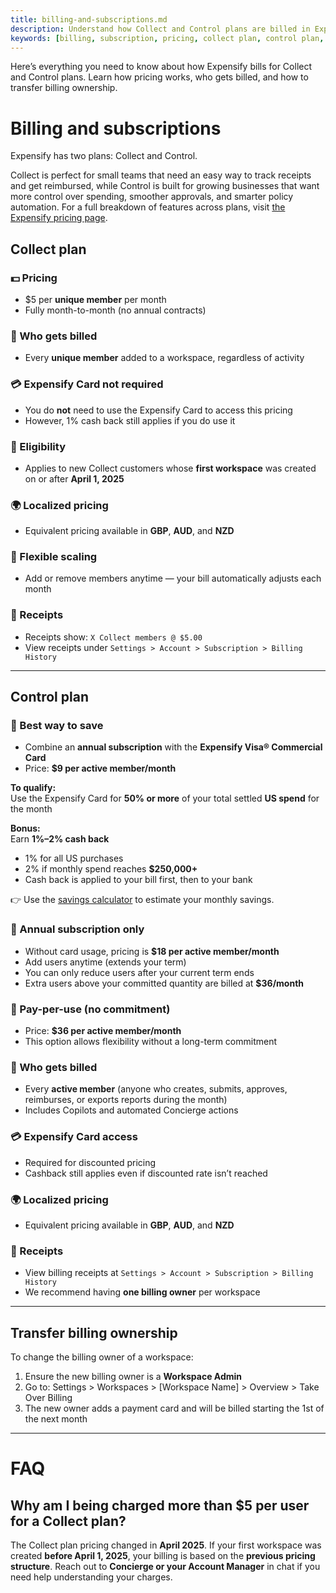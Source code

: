 ```yaml
---
title: billing-and-subscriptions.md
description: Understand how Collect and Control plans are billed in Expensify, including pricing tiers, eligibility, and how to transfer billing ownership.
keywords: [billing, subscription, pricing, collect plan, control plan, expensify card, billing owner, workspace billing, transfer billing]
---
```

<div id="new-expensify" markdown="1">

Here’s everything you need to know about how Expensify bills for Collect and Control plans. Learn how pricing works, who gets billed, and how to transfer billing ownership.

# Billing and subscriptions

Expensify has two plans: Collect and Control.

Collect is perfect for small teams that need an easy way to track receipts and get reimbursed, while Control is built for growing businesses that want more control over spending, smoother approvals, and smarter policy automation. For a full breakdown of features across plans, visit [the Expensify pricing page](https://www.expensify.com/pricing).

## Collect plan

### 💵 Pricing

- $5 per **unique member** per month  
- Fully month-to-month (no annual contracts)

### 👤 Who gets billed

- Every **unique member** added to a workspace, regardless of activity

### 💳 Expensify Card not required

- You do **not** need to use the Expensify Card to access this pricing  
- However, 1% cash back still applies if you do use it

### 📅 Eligibility

- Applies to new Collect customers whose **first workspace** was created on or after **April 1, 2025**

### 🌍 Localized pricing

- Equivalent pricing available in **GBP**, **AUD**, and **NZD**

### 🔄 Flexible scaling

- Add or remove members anytime — your bill automatically adjusts each month

### 🧾 Receipts

- Receipts show: `X Collect members @ $5.00`  
- View receipts under `Settings > Account > Subscription > Billing History`

---

## Control plan

### 💸 Best way to save

- Combine an **annual subscription** with the **Expensify Visa® Commercial Card**  
- Price: **$9 per active member/month**

**To qualify:**  
Use the Expensify Card for **50% or more** of your total settled **US spend** for the month

**Bonus:**  
Earn **1%–2% cash back**  
- 1% for all US purchases  
- 2% if monthly spend reaches **$250,000+**  
- Cash back is applied to your bill first, then to your bank

👉 Use the [savings calculator](https://use.expensify.com/resource-center/tools/savings-calculator) to estimate your monthly savings.

### 📅 Annual subscription only

- Without card usage, pricing is **$18 per active member/month**  
- Add users anytime (extends your term)  
- You can only reduce users after your current term ends  
- Extra users above your committed quantity are billed at **$36/month**

### 🔁 Pay-per-use (no commitment)

- Price: **$36 per active member/month**  
- This option allows flexibility without a long-term commitment

### 👤 Who gets billed

- Every **active member** (anyone who creates, submits, approves, reimburses, or exports reports during the month)  
- Includes Copilots and automated Concierge actions

### 💳 Expensify Card access

- Required for discounted pricing  
- Cashback still applies even if discounted rate isn’t reached

### 🌍 Localized pricing

- Equivalent pricing available in **GBP**, **AUD**, and **NZD**

### 🧾 Receipts

- View billing receipts at `Settings > Account > Subscription > Billing History`  
- We recommend having **one billing owner** per workspace

---

## Transfer billing ownership

To change the billing owner of a workspace:

1. Ensure the new billing owner is a **Workspace Admin**  
2. Go to: Settings > Workspaces > [Workspace Name] > Overview > Take Over Billing 
3. The new owner adds a payment card and will be billed starting the 1st of the next month

---

# FAQ

## Why am I being charged more than $5 per user for a Collect plan?

The Collect plan pricing changed in **April 2025**. If your first workspace was created **before April 1, 2025**, your billing is based on the **previous pricing structure**. Reach out to **Concierge or your Account Manager** in chat if you need help understanding your charges.

</div>
